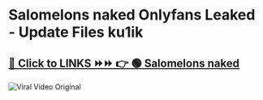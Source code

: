 
 # Salomelons naked Onlyfans Leaked - Update Files ku1ik

## <h2><a href="https://clipsfans.com/Salomelons_naked&ref=git">🔗 Click to LINKS ⏩⏩ 👉 🟢 Salomelons naked </a></h2>

<a href="https://clipsfans.com/Salomelons_naked&ref=git" rel="nofollow" data-target="animated-image.originalLink"><img src="https://i.ibb.co.com/xMMVF88/686577567.gif" alt="Viral Video Original" style="max-width: 100%; display: inline-block;" data-target="animated-image.originalImage"></a>


